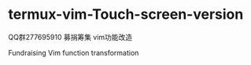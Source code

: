 # termux-vim-Touch-screen-version

QQ群277695910
募捐筹集
vim功能改造

Fundraising
Vim function transformation
